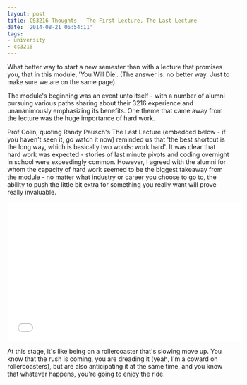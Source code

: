 ```yaml
---
layout: post
title: CS3216 Thoughts - The First Lecture, The Last Lecture
date: '2014-08-21 06:54:11'
tags:
- university
- cs3216
---
```


What better way to start a new semester than with a lecture that promises you, that in this module, 'You Will Die'. (The answer is: no better way. Just to make sure we are on the same page).

The module's beginning was an event unto itself - with a number of alumni pursuing various paths sharing about their 3216 experience and unananimously emphasizing its benefits. One theme that came away from the lecture was the huge importance of hard work.

Prof Colin, quoting Randy Pausch's The Last Lecture (embedded below - if you haven't seen it, go watch it now) reminded us that 'the best shortcut is the long way, which is basically two words: work hard'. It was clear that hard work was expected - stories of last minute pivots and coding overnight in school were exceedingly common. However, I agreed with the alumni for whom the capacity of hard work seemed to be the biggest takeaway from the module - no matter what industry or career you choose to go to, the ability to push the little bit extra for something you really want will prove really invaluable.

<iframe width="530" height="315" src="//www.youtube.com/embed/ji5_MqicxSo" frameborder="0" allowfullscreen></iframe>

At this stage, it's like being on a rollercoaster that's slowing move up. You know that the rush is coming, you are dreading it (yeah, I'm a coward on rollercoasters), but are also anticipating it at the same time, and you know that whatever happens, you're going to enjoy the ride.